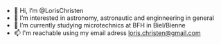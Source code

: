 - 👋 Hi, I’m @LorisChristen
- 👀 I’m interested in astronomy, astronautic and enginneering in general
- 🌱 I’m currently studying microtechnics at BFH in Biel/Bienne
- 📫 I'm reachable using my email adress loris.christen@gmail.com

<!---
LorisChristen/LorisChristen is a ✨ special ✨ repository because its `README.md` (this file) appears on your GitHub profile.
You can click the Preview link to take a look at your changes.
--->

